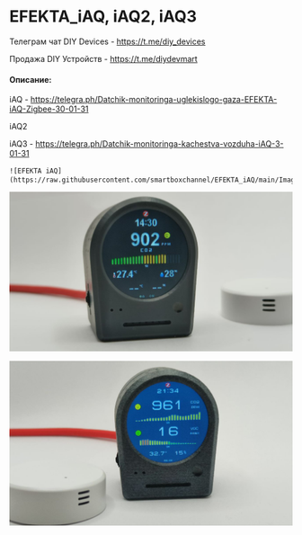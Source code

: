 # EFEKTA_iAQ, iAQ2, iAQ3

Телеграм чат DIY Devices - https://t.me/diy_devices

Продажа DIY Устройств - https://t.me/diydevmart

#### Описание:

iAQ - https://telegra.ph/Datchik-monitoringa-uglekislogo-gaza-EFEKTA-iAQ-Zigbee-30-01-31

iAQ2

iAQ3 - https://telegra.ph/Datchik-monitoringa-kachestva-vozduha-iAQ-3-01-31


    ![EFEKTA iAQ](https://raw.githubusercontent.com/smartboxchannel/EFEKTA_iAQ/main/Images/6fd35f3feffccf0d77c29.png) 

![EFEKTA iAQ](https://raw.githubusercontent.com/smartboxchannel/EFEKTA_iAQ/main/Images/8cf93012ec1442aaf5061.png) 

![EFEKTA iAQ3](https://raw.githubusercontent.com/smartboxchannel/EFEKTA_iAQ/main/Images/38384abd2fd3fa24bb5c4.png) 
